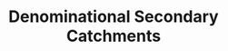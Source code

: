 ---
schema: default
title: Denominational Secondary Catchments
organization: South Ayrshire Council
notes: >-
    Areas depicting catchment zones for denominational secondary schools
resources:
  - name: Denominational Secondary Catchments FEATURE LAYER
  - url: >-
      
  - format: FEATURE LAYER
license: 
category:

  - boundaries
  - schools
  - education
maintainer: South Ayrshire Council
maintainer_email: someone@example.com
---